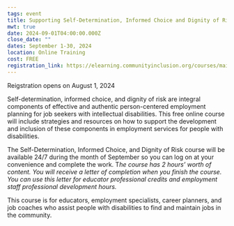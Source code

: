 ```yaml
---
tags: event
title: Supporting Self-Determination, Informed Choice and Dignity of Risk
mwt: true
date: 2024-09-01T04:00:00.000Z
close_date: ""
dates: September 1-30, 2024
location: Online Training
cost: FREE
registration_link: https://elearning.communityinclusion.org/courses/maine-online-trainings
---
```

Reigstration opens on August 1, 2024

Self-determination, informed choice, and dignity of risk are integral components of effective and authentic person-centered employment planning for job seekers with intellectual disabilities. This free online course will include strategies and resources on how to support the development and inclusion of these components in employment services for people with disabilities. 

The Self-Determination, Informed Choice, and Dignity of Risk course will be available 24/7 during the month of September so you can log on at your convenience and complete the work. T*he course has 2 hours’ worth of content. You will receive a letter of completion when you finish the course. You can use this letter for educator professional credits and employment staff professional development hours.*  

This course is for educators, employment specialists, career planners, and job coaches who assist people with disabilities to find and maintain jobs in the community.